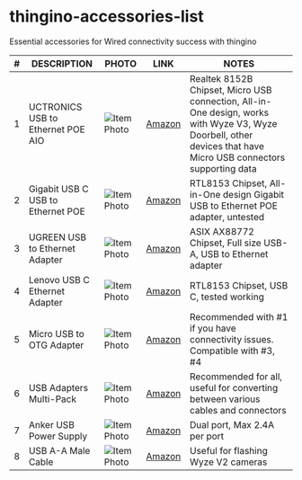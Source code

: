 # thingino-accessories-list

Essential accessories for Wired connectivity success with thingino

| #  | DESCRIPTION   | PHOTO   | LINK   | NOTES   |
|----|---------------|---------|--------|---------|
| 1  | UCTRONICS USB to Ethernet POE AIO | ![Item Photo](https://m.media-amazon.com/images/I/31kNoAzwM-L._AC_US40_.jpg) | [Amazon](https://amzn.to/4evEZGY) | Realtek 8152B Chipset, Micro USB connection, All-in-One design, works with Wyze V3, Wyze Doorbell, other devices that have Micro USB connectors supporting data |
| 2  | Gigabit USB C USB to Ethernet POE | ![Item Photo](https://m.media-amazon.com/images/I/31zXGRJOFYL._AC_US40_.jpg) | [Amazon](https://amzn.to/3XUuqrz) | RTL8153 Chipset, All-in-One design Gigabit USB to Ethernet POE adapter, untested |
| 3  | UGREEN USB to Ethernet Adapter | ![Item Photo](https://m.media-amazon.com/images/I/41Zp5IlldjL._AC_US40_.jpg) | [Amazon](https://amzn.to/3zvCE01) | ASIX AX88772 Chipset, Full size USB-A, USB to Ethernet adapter |
| 4  | Lenovo USB C Ethernet Adapter | ![Item Photo](https://m.media-amazon.com/images/I/41IozwLoimL._AC_US40_.jpg) | [Amazon](https://amzn.to/4gR0qof) | RTL8153 Chipset, USB C, tested working |
| 5  | Micro USB to OTG Adapter | ![Item Photo](https://m.media-amazon.com/images/I/41YVqCThO+L._AC_US40_.jpg) | [Amazon](https://amzn.to/3XxTCCW) | Recommended with #1 if you have connectivity issues. Compatible with #3, #4 |
| 6  | USB Adapters Multi-Pack | ![Item Photo](https://m.media-amazon.com/images/I/41yN-jvYnwL._AC_US40_.jpg) | [Amazon](https://amzn.to/4ewQoX8) | Recommended for all, useful for converting between various cables and connectors |
| 7  | Anker USB Power Supply | ![Item Photo](https://m.media-amazon.com/images/I/31hEyUKsNNL._AC_SR38,50_.jpg) | [Amazon](https://amzn.to/4djzgTT) | Dual port, Max 2.4A per port|
| 8  | USB A-A Male Cable | ![Item Photo](https://m.media-amazon.com/images/I/414IqOdgJoL._AC_US40_.jpg) | [Amazon](https://amzn.to/47HPIvP) | Useful for flashing Wyze V2 cameras|
